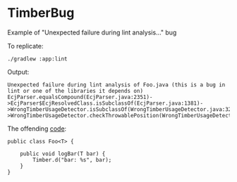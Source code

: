 # TimberBug
Example of "Unexpected failure during lint analysis..." bug

To replicate:

```
./gradlew :app:lint
```

Output:

```
Unexpected failure during lint analysis of Foo.java (this is a bug in lint or one of the libraries it depends on)
EcjParser.equalsCompound(EcjParser.java:2351)->EcjParser$EcjResolvedClass.isSubclassOf(EcjParser.java:1381)->WrongTimberUsageDetector.isSubclassOf(WrongTimberUsageDetector.java:329)->WrongTimberUsageDetector.checkThrowablePosition(WrongTimberUsageDetector.java:448)
```

The offending [code](https://github.com/mattlogan/TimberBug/blob/master/app/src/main/java/me/mattlogan/timberbug/Foo.java#L8):

```
public class Foo<T> {

    public void logBar(T bar) {
        Timber.d("bar: %s", bar);
    }
}
```
